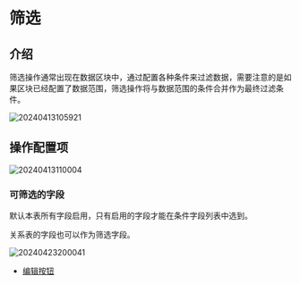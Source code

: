 # 筛选

## 介绍

筛选操作通常出现在数据区块中，通过配置各种条件来过滤数据，需要注意的是如果区块已经配置了数据范围，筛选操作将与数据范围的条件合并作为最终过滤条件。

![20240413105921](/actions/filter-1.png)

## 操作配置项

![20240413110004](/actions/filter-2.png)

### 可筛选的字段

默认本表所有字段启用，只有启用的字段才能在条件字段列表中选到。

关系表的字段也可以作为筛选字段。

![20240423200041](/actions/filter-3.png)

- [编辑按钮](/guides/advanced/configuration-interface/actions/action-settings/edit-button)
